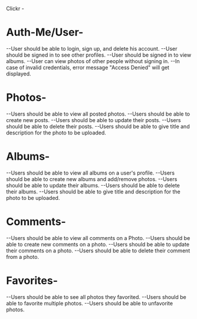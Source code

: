 Clickr - 

# Auth-Me/User-
--User should be able to login, sign up, and delete his account. 
--User should be signed in to see other profiles. 
--User should be signed in to view albums. 
--User can view photos of other people without signing in.
--In case of invalid credentials, error message "Access Denied" will get displayed.

# Photos-
--Users should be able to view all posted photos.
--Users should be able to create new posts.
--Users should be able to update their posts.
--Users should be able to delete their posts.
--Users should be able to give title and description for the photo to be uploaded.

# Albums-
--Users should be able to view all albums on a user's profile.
--Users should be able to create new albums and add/remove photos.
--Users should be able to update their albums.
--Users should be able to delete their albums.
--Users should be able to give title and description for the photo to be uploaded.

# Comments-
--Users should be able to view all comments on a Photo.
--Users should be able to create new comments on a photo.
--Users should be able to update their comments on a photo.
--Users should be able to delete their comment from a photo.

# Favorites-
--Users should be able to see all photos they favorited.
--Users should be able to favorite multiple photos.
--Users should be able to unfavorite photos.

